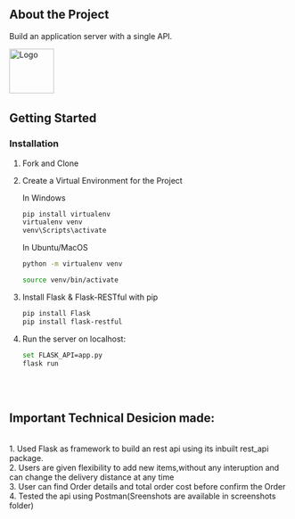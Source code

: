 ## About the Project

Build an application server with a single API.


<img src="https://upload.wikimedia.org/wikipedia/commons/thumb/c/c3/Python-logo-notext.svg/768px-Python-logo-notext.svg.png" alt="Logo" width="80" height="80"> &nbsp;
   

<!-- Getting started -->

## Getting Started

### Installation 

1. Fork and Clone
  

2. Create a Virtual Environment for the Project

    In Windows
    ```bash
    pip install virtualenv
    virtualenv venv
    venv\Scripts\activate
    ```

    In Ubuntu/MacOS
    ```bash
    python -m virtualenv venv

    source venv/bin/activate
    ```
   
  

3. Install Flask & Flask-RESTful with pip

    ```bash
    pip install Flask
    pip install flask-restful
    ```


4. Run the server on localhost:
    ```bash
    set FLASK_API=app.py
    flask run
    ```
    
<br>
<br>

## Important Technical Desicion made:

<br>
1. Used Flask as framework to build an rest api using its inbuilt rest_api package.<br>
2. Users are given flexibility to add new items,without any interuption and can change the delivery distance at any time <br>
3. User can find Order details and total order cost before confirm the Order<br>
4. Tested the api using Postman(Sreenshots are available in screenshots folder)<br>
    
   

